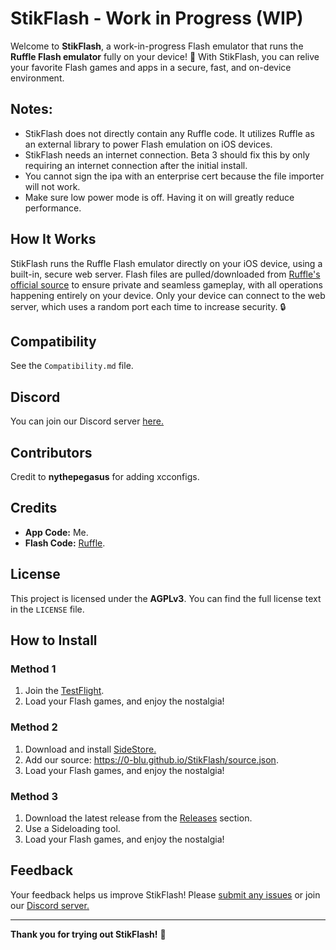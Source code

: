 # StikFlash - Work in Progress (WIP)

Welcome to **StikFlash**, a work-in-progress Flash emulator that runs the **Ruffle Flash emulator** fully on your device! 🎉 With StikFlash, you can relive your favorite Flash games and apps in a secure, fast, and on-device environment.

## Notes: 
- StikFlash does not directly contain any Ruffle code. It utilizes Ruffle as an external library to power Flash emulation on iOS devices. 
- StikFlash needs an internet connection. Beta 3 should fix this by only requiring an internet connection after the initial install.
- You cannot sign the ipa with an enterprise cert because the file importer will not work.
- Make sure low power mode is off. Having it on will greatly reduce performance.

## How It Works
StikFlash runs the Ruffle Flash emulator directly on your iOS device, using a built-in, secure web server. Flash files are pulled/downloaded from [Ruffle's official source](https://unpkg.com/@ruffle-rs/ruffle) to ensure private and seamless gameplay, with all operations happening entirely on your device. Only your device can connect to the web server, which uses a random port each time to increase security. 🔒

## Compatibility
See the `Compatibility.md` file.

## Discord
You can join our Discord server [here.](https://discord.gg/a6qxs97Gun)

## Contributors
Credit to **nythepegasus** for adding xcconfigs.

## Credits
- **App Code:** Me.
- **Flash Code:** [Ruffle](https://ruffle.rs).

## License
This project is licensed under the **AGPLv3**. You can find the full license text in the `LICENSE` file.

## How to Install
### Method 1
1. Join the [TestFlight](https://testflight.apple.com/join/SZKDtKz8).
2. Load your Flash games, and enjoy the nostalgia!

### Method 2
1. Download and install [SideStore.](https://sidestore.io)
2. Add our source: https://0-blu.github.io/StikFlash/source.json.
3. Load your Flash games, and enjoy the nostalgia!
   
### Method 3 
1. Download the latest release from the [Releases](https://github.com/0-Blu/StikEMU/releases) section.
2. Use a Sideloading tool.
3. Load your Flash games, and enjoy the nostalgia!


## Feedback
Your feedback helps us improve StikFlash! Please [submit any issues](https://github.com/0-Blu/StikEMU/issues) or join our [Discord server.](https://discord.gg/a6qxs97Gun)

---

**Thank you for trying out StikFlash!** 🙌
